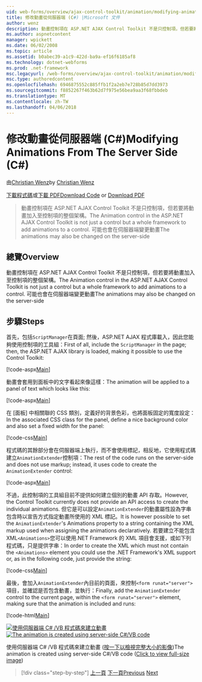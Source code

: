 ```yaml
---
uid: web-forms/overview/ajax-control-toolkit/animation/modifying-animations-from-the-server-side-cs
title: 修改動畫從伺服器端 (C#) |Microsoft 文件
author: wenz
description: 動畫控制項在 ASP.NET AJAX Control Toolkit 不是只控制項，但若要將動畫加入至控制項的整個架構。 也可能動畫...
ms.author: aspnetcontent
manager: wpickett
ms.date: 06/02/2008
ms.topic: article
ms.assetid: b0abec39-a1c9-422d-ba9a-ef16f6185af8
ms.technology: dotnet-webforms
ms.prod: .net-framework
msc.legacyurl: /web-forms/overview/ajax-control-toolkit/animation/modifying-animations-from-the-server-side-cs
msc.type: authoredcontent
ms.openlocfilehash: 6946875552c885ffb1f2a2eb7e728b85d7dd3973
ms.sourcegitcommit: f8852267f463b62d7f975e56bea9aa3f68fbbdeb
ms.translationtype: MT
ms.contentlocale: zh-TW
ms.lasthandoff: 04/06/2018
---
```

<a name="modifying-animations-from-the-server-side-c"></a><span data-ttu-id="61e65-104">修改動畫從伺服器端 (C#)</span><span class="sxs-lookup"><span data-stu-id="61e65-104">Modifying Animations From The Server Side (C#)</span></span>
====================
<span data-ttu-id="61e65-105">由[Christian Wenz](https://github.com/wenz)</span><span class="sxs-lookup"><span data-stu-id="61e65-105">by [Christian Wenz](https://github.com/wenz)</span></span>

<span data-ttu-id="61e65-106">[下載程式碼](http://download.microsoft.com/download/f/9/a/f9a26acd-8df4-4484-8a18-199e4598f411/Animation9.cs.zip)或[下載 PDF](http://download.microsoft.com/download/6/7/1/6718d452-ff89-4d3f-a90e-c74ec2d636a3/animation9CS.pdf)</span><span class="sxs-lookup"><span data-stu-id="61e65-106">[Download Code](http://download.microsoft.com/download/f/9/a/f9a26acd-8df4-4484-8a18-199e4598f411/Animation9.cs.zip) or [Download PDF](http://download.microsoft.com/download/6/7/1/6718d452-ff89-4d3f-a90e-c74ec2d636a3/animation9CS.pdf)</span></span>

> <span data-ttu-id="61e65-107">動畫控制項在 ASP.NET AJAX Control Toolkit 不是只控制項，但若要將動畫加入至控制項的整個架構。</span><span class="sxs-lookup"><span data-stu-id="61e65-107">The Animation control in the ASP.NET AJAX Control Toolkit is not just a control but a whole framework to add animations to a control.</span></span> <span data-ttu-id="61e65-108">可能也會在伺服器端變更動畫</span><span class="sxs-lookup"><span data-stu-id="61e65-108">The animations may also be changed on the server-side</span></span>


## <a name="overview"></a><span data-ttu-id="61e65-109">總覽</span><span class="sxs-lookup"><span data-stu-id="61e65-109">Overview</span></span>

<span data-ttu-id="61e65-110">動畫控制項在 ASP.NET AJAX Control Toolkit 不是只控制項，但若要將動畫加入至控制項的整個架構。</span><span class="sxs-lookup"><span data-stu-id="61e65-110">The Animation control in the ASP.NET AJAX Control Toolkit is not just a control but a whole framework to add animations to a control.</span></span> <span data-ttu-id="61e65-111">可能也會在伺服器端變更動畫</span><span class="sxs-lookup"><span data-stu-id="61e65-111">The animations may also be changed on the server-side</span></span>

## <a name="steps"></a><span data-ttu-id="61e65-112">步驟</span><span class="sxs-lookup"><span data-stu-id="61e65-112">Steps</span></span>

<span data-ttu-id="61e65-113">首先，包括`ScriptManager`在頁面; 然後，ASP.NET AJAX 程式庫載入，因此您能夠使用控制項的工具組：</span><span class="sxs-lookup"><span data-stu-id="61e65-113">First of all, include the `ScriptManager` in the page; then, the ASP.NET AJAX library is loaded, making it possible to use the Control Toolkit:</span></span>

[!code-aspx[Main](modifying-animations-from-the-server-side-cs/samples/sample1.aspx)]

<span data-ttu-id="61e65-114">動畫會套用到面板中的文字看起來像這樣：</span><span class="sxs-lookup"><span data-stu-id="61e65-114">The animation will be applied to a panel of text which looks like this:</span></span>

[!code-aspx[Main](modifying-animations-from-the-server-side-cs/samples/sample2.aspx)]

<span data-ttu-id="61e65-115">在 [面板] 中相關聯的 CSS 類別，定義好的背景色彩，也將面板固定的寬度設定：</span><span class="sxs-lookup"><span data-stu-id="61e65-115">In the associated CSS class for the panel, define a nice background color and also set a fixed width for the panel:</span></span>

[!code-css[Main](modifying-animations-from-the-server-side-cs/samples/sample3.css)]

<span data-ttu-id="61e65-116">程式碼的其餘部分會在伺服器端上執行，而不會使用標記，相反地，它使用程式碼建立`AnimationExtender`控制項：</span><span class="sxs-lookup"><span data-stu-id="61e65-116">The rest of the code runs on the server-side and does not use markup; instead, it uses code to create the `AnimationExtender` control:</span></span>

[!code-aspx[Main](modifying-animations-from-the-server-side-cs/samples/sample4.aspx)]

<span data-ttu-id="61e65-117">不過，此控制項的工具組目前不提供如何建立個別的動畫 API 存取。</span><span class="sxs-lookup"><span data-stu-id="61e65-117">However, the Control Toolkit currently does not provide an API access to create the individual animations.</span></span> <span data-ttu-id="61e65-118">但它是可以設定`AnimationExtender`的動畫屬性設為字串包含時以宣告方式指定動畫所使用的 XML 標記。</span><span class="sxs-lookup"><span data-stu-id="61e65-118">It is however possible to set the `AnimationExtender`'s Animations property to a string containing the XML markup used when assigning the animations declaratively.</span></span> <span data-ttu-id="61e65-119">若要建立不能包含 XML`<Animations>`您可以使用.NET Framework 的 XML 項目會支援，或如下列程式碼，只是提供字串：</span><span class="sxs-lookup"><span data-stu-id="61e65-119">In order to create the XML which must not contain the `<Animations>` element you could use the .NET Framework's XML support or, as in the following code, just provide the string:</span></span>

[!code-css[Main](modifying-animations-from-the-server-side-cs/samples/sample5.css)]

<span data-ttu-id="61e65-120">最後，會加入`AnimationExtender`內目前的頁面，來控制`<form runat="server">`項目，並確認是否包含動畫，並執行：</span><span class="sxs-lookup"><span data-stu-id="61e65-120">Finally, add the `AnimationExtender` control to the current page, within the `<form runat="server">` element, making sure that the animation is included and runs:</span></span>

[!code-html[Main](modifying-animations-from-the-server-side-cs/samples/sample6.html)]


<span data-ttu-id="61e65-121">[![使用伺服器端 C# /VB 程式碼來建立動畫](modifying-animations-from-the-server-side-cs/_static/image2.png)](modifying-animations-from-the-server-side-cs/_static/image1.png)</span><span class="sxs-lookup"><span data-stu-id="61e65-121">[![The animation is created using server-side C#/VB code](modifying-animations-from-the-server-side-cs/_static/image2.png)](modifying-animations-from-the-server-side-cs/_static/image1.png)</span></span>

<span data-ttu-id="61e65-122">使用伺服器端 C# /VB 程式碼來建立動畫 ([按一下以檢視完整大小的影像](modifying-animations-from-the-server-side-cs/_static/image3.png))</span><span class="sxs-lookup"><span data-stu-id="61e65-122">The animation is created using server-side C#/VB code ([Click to view full-size image](modifying-animations-from-the-server-side-cs/_static/image3.png))</span></span>

> [!div class="step-by-step"]
> <span data-ttu-id="61e65-123">[上一頁](triggering-an-animation-in-another-control-cs.md)
> [下一頁](executing-animations-using-client-side-code-cs.md)</span><span class="sxs-lookup"><span data-stu-id="61e65-123">[Previous](triggering-an-animation-in-another-control-cs.md)
[Next](executing-animations-using-client-side-code-cs.md)</span></span>
